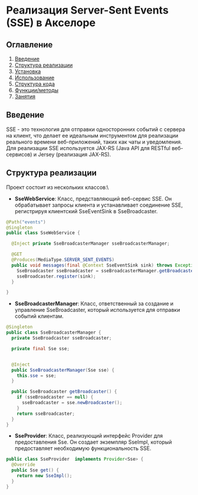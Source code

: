 # Реализация Server-Sent Events (SSE) в Акселоре

## Оглавление

1. [Введение](#1-введение)
2. [Структура реализации](#2-структура-реализации)
3. [Установка](#3-установка)
4. [Использование](#4-использование)
5. [Структура кода](#5-структура-кода)
6. [Функции/методы](#6-функцииметоды)
7. [Занятия](#7-классы)

## Введение
SSE - это технология для отправки односторонних событий с сервера на клиент, что делает ее идеальным инструментом для реализации реального времени веб-приложений, таких как чаты и уведомления. Для реализации SSE используется JAX-RS (Java API для RESTful веб-сервисов) и Jersey (реализация JAX-RS).

## Структура реализации
Проект состоит из нескольких классов:\
- __SseWebService__: Класс, представляющий веб-сервис SSE. Он обрабатывает запросы клиента и устанавливает соединение SSE, регистрируя клиентский SseEventSink в SseBroadcaster.
```java
@Path("events")
@Singleton
public class SseWebService {

  @Inject private SseBroadcasterManager sseBroadcasterManager;

  @GET
  @Produces(MediaType.SERVER_SENT_EVENTS)
  public void messages(final @Context SseEventSink sink) throws Exception {
    SseBroadcaster sseBroadcaster = sseBroadcasterManager.getBroadcaster();
    sseBroadcaster.register(sink);
  }

}
```
- __SseBroadcasterManager__: Класс, ответственный за создание и управление SseBroadcaster, который используется для отправки событий клиентам.
```java
@Singleton
public class SseBroadcasterManager {
  private SseBroadcaster sseBroadcaster;

  private final Sse sse;


  @Inject
  public SseBroadcasterManager(Sse sse) {
    this.sse = sse;
  }

  public SseBroadcaster getBroadcaster() {
    if (sseBroadcaster == null) {
      sseBroadcaster = sse.newBroadcaster();
    }
    return sseBroadcaster;
  }
}
```
- __SseProvider__: Класс, реализующий интерфейс Provider для предоставления Sse. Он создает экземпляр SseImpl, который предоставляет необходимую функциональность SSE.
```java
public class SseProvider  implements Provider<Sse> {
  @Override
  public Sse get() {
    return new SseImpl();
  }
}
```


